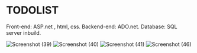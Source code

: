# TODOLIST
Front-end: ASP.net , html, css.
Backend-end: ADO.net.
Database: SQL server inbuild.


![Screenshot (39)](https://github.com/Mohinidave/TODOLIST/assets/105622014/5056b0e9-80a3-40e9-bf38-a55e37799b69)
![Screenshot (40)](https://github.com/Mohinidave/TODOLIST/assets/105622014/f465b62f-b85e-4eb7-98f8-7be6ef25e005)
![Screenshot (41)](https://github.com/Mohinidave/TODOLIST/assets/105622014/dcc86d82-8bdb-477c-84b1-2b18c9acf7a9)
![Screenshot (46)](https://github.com/Mohinidave/TODOLIST/assets/105622014/c2e37cd5-f598-4c4c-9a0f-744cc76ee0fe)



